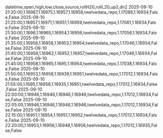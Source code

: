 datetime,open,high,low,close,source,rollH20,rollL20,up2,dn2
2025-09-10 21:20:00,1.16967,1.16975,1.16957,1.16958,twelvedata_repo,1.17089,1.16934,False,False
2025-09-10 21:25:00,1.16957,1.16971,1.16951,1.16959,twelvedata_repo,1.17061,1.16934,False,False
2025-09-10 21:30:00,1.1696,1.16965,1.16954,1.16956,twelvedata_repo,1.17056,1.16934,False,False
2025-09-10 21:35:00,1.16958,1.16958,1.16953,1.16954,twelvedata_repo,1.17046,1.16934,False,False
2025-09-10 21:40:00,1.16956,1.16962,1.16952,1.16957,twelvedata_repo,1.17046,1.16934,False,False
2025-09-10 21:45:00,1.16958,1.16965,1.1695,1.16954,twelvedata_repo,1.17038,1.16934,False,False
2025-09-10 21:50:00,1.16953,1.16958,1.16939,1.16951,twelvedata_repo,1.17012,1.16934,False,False
2025-09-10 21:55:00,1.1695,1.16956,1.16935,1.16951,twelvedata_repo,1.17012,1.16934,False,False
2025-09-10 22:00:00,1.16946,1.16946,1.16946,1.16946,twelvedata_repo,1.17012,1.16934,False,False
2025-09-10 22:05:00,1.16946,1.16946,1.16946,1.16946,twelvedata_repo,1.17012,1.16934,False,False
2025-09-10 22:15:00,1.16951,1.16954,1.16951,1.16952,twelvedata_repo,1.17012,1.16934,False,False
2025-09-10 22:20:00,1.16953,1.16956,1.16948,1.16956,twelvedata_repo,1.17012,1.16935,False,False
